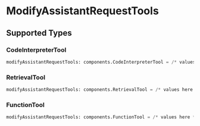 # ModifyAssistantRequestTools


## Supported Types

### CodeInterpreterTool

```python
modifyAssistantRequestTools: components.CodeInterpreterTool = /* values here */
```

### RetrievalTool

```python
modifyAssistantRequestTools: components.RetrievalTool = /* values here */
```

### FunctionTool

```python
modifyAssistantRequestTools: components.FunctionTool = /* values here */
```

